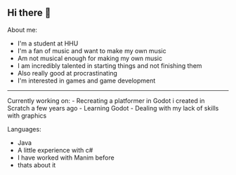 ## Hi there 👋
About me:
- I'm a student at HHU
- I'm a fan of music and want to make my own music
- Am not musical enough for making my own music
- I am incredibly talented in starting things and not finishing them
- Also really good at procrastinating
- I'm interested in games and game development
-------------------------------------
Currently working on:
    - Recreating a platformer in Godot i created in Scratch a few years ago
    - Learning Godot
    - Dealing with my lack of skills with graphics

Languages:
- Java
- A little experience with c#
- I have worked with Manim before
- thats about it
